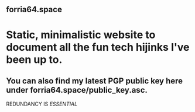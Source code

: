 ## forria64.space
# Static, minimalistic website to document all the fun tech hijinks I've been up to.
## You can also find my latest PGP public key here under forria64.space/public_key.asc.
REDUNDANCY IS *ESSENTIAL*
